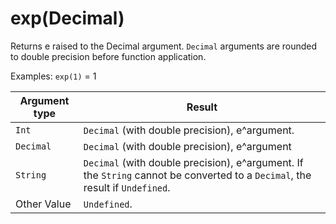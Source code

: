 # exp\(Decimal\)<a name="math-exp"></a>

Returns e raised to the Decimal argument\. `Decimal` arguments are rounded to double precision before function application\.

Examples: `exp(1)` = 1


| Argument type | Result | 
| --- | --- | 
|  `Int`  |  `Decimal` \(with double precision\), e^argument\.  | 
|  `Decimal`  |  `Decimal` \(with double precision\), e^argument  | 
|  `String`  |  `Decimal` \(with double precision\), e^argument\. If the `String` cannot be converted to a `Decimal`, the result if `Undefined`\.  | 
|  Other Value  |  `Undefined`\.  | 